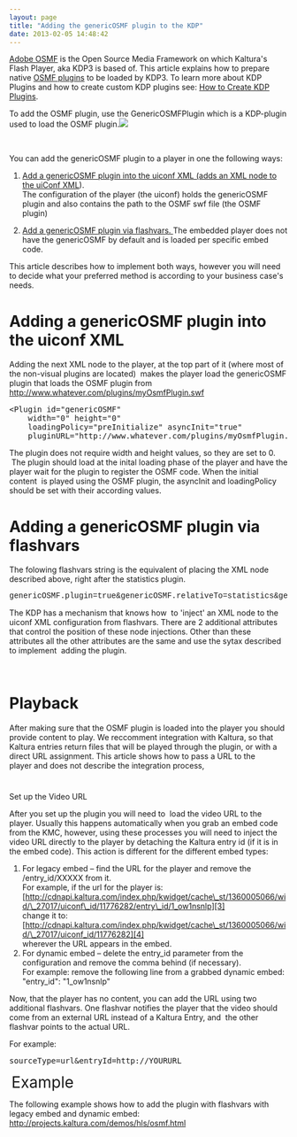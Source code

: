 ```yaml
---
layout: page
title: "Adding the genericOSMF plugin to the KDP"
date: 2013-02-05 14:48:42
---
```


<a href="http://www.opensourcemediaframework.com/" target="_blank">Adobe OSMF</a> is the Open Source Media Framework on which Kaltura's Flash Player, aka KDP3 is based of. This article explains how to prepare native <a href="http://www.adobe.com/devnet/flash/articles/mastering-osmf-pt3.html" target="_blank">OSMF plugins</a> to be loaded by KDP3. To learn more about KDP Plugins and how to create custom KDP plugins see: <a href="http://knowledge.kaltura.com/node/412" target="_blank">How to Create KDP Plugins</a>.

To add the OSMF plugin, use the GenericOSMFPlugin which is a KDP-plugin used to load the OSMF plugin.<img src="{{site.url}}/assets/980">

 

You can add the genericOSMF plugin to a player in one the following ways:

1.  [Add a genericOSMF plugin into the uiconf XML (adds an XML node to the uiConf XML][1]).   
    The configuration of the player (the uiconf) holds the genericOSMF plugin and also contains the path to the OSMF swf file (the OSMF plugin)

2.  [Add a genericOSMF plugin via flashvars. ][2]The embedded player does not have the genericOSMF by default and is loaded per specific embed code.

 [1]: #uiconf_XML
 [2]: #via_flashvars

This article describes how to implement both ways, however you will need to decide what your preferred method is according to your business case's needs.

# <a name="uiconf_XML"></a>Adding a genericOSMF plugin into the uiconf XML

Adding the next XML node to the player, at the top part of it (where most of the non-visual plugins are located)  makes the player load the genericOSMF plugin that loads the OSMF plugin from <http://www.whatever.com/plugins/myOsmfPlugin.swf>

<pre class="brush: xml;fontsize: 100; first-line: 1; ">&lt;Plugin id="genericOSMF" 
	width="0" height="0"  
	loadingPolicy="preInitialize" asyncInit="true"
	pluginURL="http://www.whatever.com/plugins/myOsmfPlugin.swf" /&gt;</pre>

The plugin does not require width and height values, so they are set to 0.  The plugin should load at the inital loading phase of the player and have the player wait for the plugin to register the OSMF code. When the initial content  is played using the OSMF plugin, the asyncInit and loadingPolicy should be set with their according values<span style="color: #000000;">.</span>

# <a name="via_flashvars"></a>Adding a genericOSMF plugin via flashvars

The folowing flashvars string is the equivalent of placing the XML node described above, right after the statistics plugin.

<pre><span style="font-family: 'courier new', courier;">genericOSMF.plugin=true&genericOSMF.relativeTo=statistics&genericOSMF.position=after&genericOSMF.width=0&genericOSMF.height=0&genericOSMF.loadingPolicy=preInitialize&genericOSMF.asyncInit=true&genericOSMF.pluginURL=http://www.whatever.com/plugins/myOsmfPlugin.swf</span></pre>

<span>The KDP </span>has a mechanism that knows how  to 'inject' an XML node to the uiconf XML configuration from flashvars. There are 2 additional attributes that control the position of these node injections. Other than these attributes all the other attributes are the same and use the sytax described to implement  adding the plugin.

 

# Playback

After making sure that the OSMF plugin is loaded into the player you should provide content to play. We reccomment integration with Kaltura, so that Kaltura entries return files that will be played through the plugin, or with a direct URL assignment. This article shows how to pass a URL to the player and does not describe the integration process, 

#   
Set up the Video URL

After you set up the plugin you will need to  load the video URL to the player. Usually this happens automatically when you grab an embed code from the KMC, however, using these processes you will need to inject the video URL directly to the player by detaching the Kaltura entry id (if it is in the embed code). This action is different for the different embed types:

1.  For legacy embed – find the URL for the player and remove the /entry_id/XXXXX from it.   
    For example, if the url for the player is:  
    [http://cdnapi.kaltura.com/index.php/kwidget/cache\_st/1360005066/wid/\_27017/uiconf\_id/11776282/entry\_id/1_ow1nsnlp][3]   
    change it to:  
    [http://cdnapi.kaltura.com/index.php/kwidget/cache\_st/1360005066/wid/\_27017/uiconf_id/11776282][4]  
    wherever the URL appears in the embed.
2.  For dynamic embed – delete the entry_id parameter from the configuration and remove the comma behind (if necessary).  
    For example: remove the following line from a grabbed dynamic embed:   
    "entry\_id": "1\_ow1nsnlp"

 [3]: http://cdnapi.kaltura.com/index.php/kwidget/cache_st/1360005066/wid/_27017/uiconf_id/11776282/entry_id/1_ow1nsnlp
 [4]: http://cdnapi.kaltura.com/index.php/kwidget/cache_st/1360005066/wid/_27017/uiconf_id/11776282

Now, that the player has no content, you can add the URL using two additional flashvars. One flashvar notifies the player that the video should come from an external URL instead of a Kaltura Entry, and  the other flashvar points to the actual URL.

For example:

<pre>sourceType=url&entryId=http://YOURURL</pre>

 <span style="font-size: 2em;">Example</span>

The following example shows how to add the plugin with flashvars with legacy embed and dynamic embed:  
<http://projects.kaltura.com/demos/hls/osmf.html>
